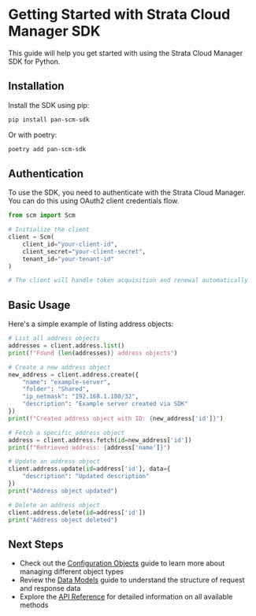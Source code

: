 # Getting Started with Strata Cloud Manager SDK

This guide will help you get started with using the Strata Cloud Manager SDK for Python.

## Installation

Install the SDK using pip:

```bash
pip install pan-scm-sdk
```

Or with poetry:

```bash
poetry add pan-scm-sdk
```

## Authentication

To use the SDK, you need to authenticate with the Strata Cloud Manager. You can do this using OAuth2 client credentials flow.

```python
from scm import Scm

# Initialize the client
client = Scm(
    client_id="your-client-id",
    client_secret="your-client-secret",
    tenant_id="your-tenant-id"
)

# The client will handle token acquisition and renewal automatically
```

## Basic Usage

Here's a simple example of listing address objects:

```python
# List all address objects
addresses = client.address.list()
print(f"Found {len(addresses)} address objects")

# Create a new address object
new_address = client.address.create({
    "name": "example-server",
    "folder": "Shared",
    "ip_netmask": "192.168.1.100/32",
    "description": "Example server created via SDK"
})
print(f"Created address object with ID: {new_address['id']}")

# Fetch a specific address object
address = client.address.fetch(id=new_address['id'])
print(f"Retrieved address: {address['name']}")

# Update an address object
client.address.update(id=address['id'], data={
    "description": "Updated description"
})
print("Address object updated")

# Delete an address object
client.address.delete(id=address['id'])
print("Address object deleted")
```

## Next Steps

- Check out the [Configuration Objects](configuration-objects.md) guide to learn more about managing different object types
- Review the [Data Models](data-models.md) guide to understand the structure of request and response data
- Explore the [API Reference](/sdk/index.md) for detailed information on all available methods